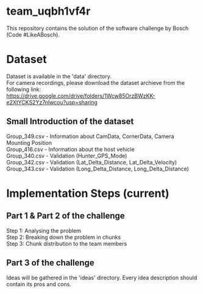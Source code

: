 # team_uqbh1vf4r
This repository contains the solution of the software challenge by Bosch (Code #LikeABosch).

# Dataset
Dataset is available in the 'data' directory.  
For camera recordings, please download the dataset archieve from the following link:  
 https://drive.google.com/drive/folders/1Wcw85OrzBWzKK-e2XtYCKS2Yz7nIwcou?usp=sharing

## Small Introduction of the dataset

Group_349.csv - Information about CamData, CornerData, Camera Mounting Position      
Group_416.csv - Information about the host vehicle    
Group_340.csv - Validation (Hunter_GPS_Mode)    
Group_342.csv - Validation (Lat_Delta_Distance, Lat_Delta_Velocity)    
Group_343.csv - Validation (Long_Delta_Distance, Long_Delta_Distance)  

# Implementation Steps (current)
## Part 1 & Part 2 of the challenge  
Step 1: Analysing the problem  
Step 2: Breaking down the problem in chunks  
Step 3: Chunk distribution to the team members  
## Part 3 of the challenge
Ideas will be gathered in the 'ideas' directory. Every idea description should contain its pros and cons.